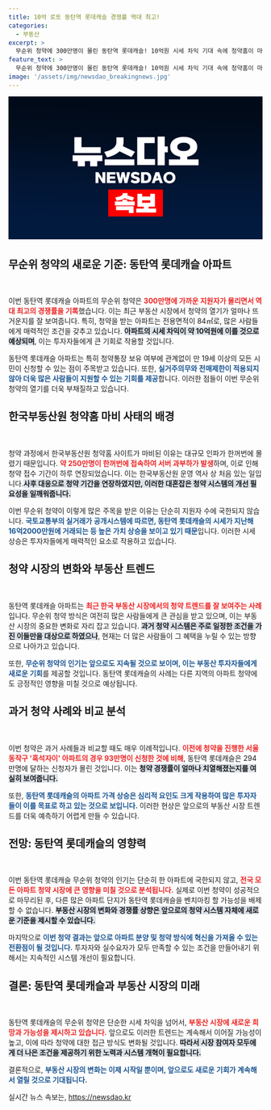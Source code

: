 ```yaml
---
title: 10억 로또 동탄역 롯데캐슬 경쟁률 역대 최고!
categories:
  - 부동산
excerpt: >
  무순위 청약에 300만명이 몰린 동탄역 롯데캐슬! 10억원 시세 차익 기대 속에 청약홈이 마비되는 초유의 사태가 벌어졌다. 역대 최고 경쟁률을 기록한 이 사건의 전말을 확인해보세요!
feature_text: >
  무순위 청약에 300만명이 몰린 동탄역 롯데캐슬! 10억원 시세 차익 기대 속에 청약홈이 마비되는 초유의 사태가 벌어졌다. 역대 최고 경쟁률을 기록한 이 사건의 전말을 확인해보세요!
image: '/assets/img/newsdao_breakingnews.jpg'
---
```


<p><img src="/assets/img/newsdao_breakingnews.jpg" alt="implanttips 속보" /></p>

<h2 data-ke-size="size26">무순위 청약의 새로운 기준: 동탄역 롯데캐슬 아파트</h2>

<p data-ke-size="size16">&nbsp;</p>

<p>이번 동탄역 롯데캐슬 아파트의 무순위 청약은 <b><span style="color: #ee2323;">300만명에 가까운 지원자가 몰리면서 역대 최고의 경쟁률을 기록</span></b>했습니다. 이는 최근 부동산 시장에서 청약의 열기가 얼마나 뜨거운지를 잘 보여줍니다. 특히, 청약을 받는 아파트는 전용면적이 84㎡로, 많은 사람들에게 매력적인 조건을 갖추고 있습니다. <b><span style="background-color: #21538527;">아파트의 시세 차익이 약 10억원에 이를 것으로 예상되며</span></b>, 이는 투자자들에게 큰 기회로 작용할 것입니다.</p>

<p>동탄역 롯데캐슬 아파트는 특히 청약통장 보유 여부에 관계없이 만 19세 이상의 모든 시민이 신청할 수 있는 점이 주목받고 있습니다. 또한, <b><span style="color: #1a5490;">실거주의무와 전매제한이 적용되지 않아 더욱 많은 사람들이 지원할 수 있는 기회를 제공</span></b>합니다. 이러한 점들이 이번 무순위 청약의 열기를 더욱 부채질하고 있습니다.</p>

<h2 data-ke-size="size26">한국부동산원 청약홈 마비 사태의 배경</h2>

<p data-ke-size="size16">&nbsp;</p>

<p>청약 과정에서 한국부동산원 청약홈 사이트가 마비된 이유는 대규모 인파가 한꺼번에 몰렸기 때문입니다. <b><span style="color: #ee2323;">약 250만명이 한꺼번에 접속하여 서버 과부하가 발생</span></b>하며, 이로 인해 청약 접수 기간이 하루 연장되었습니다. 이는 한국부동산원 운영 역사 상 처음 있는 일입니다.<b><span style="background-color: #21538527;">사후 대응으로 청약 기간을 연장하였지만, 이러한 대혼잡은 청약 시스템의 개선 필요성을 일깨워줍니다.</span></b></p>

<p>이번 무순위 청약이 이렇게 많은 주목을 받은 이유는 단순히 지원자 수에 국한되지 않습니다. <b><span style="color: #1a5490;">국토교통부의 실거래가 공개시스템에 따르면, 동탄역 롯데캐슬의 시세가 지난해 16억2000만원에 거래되는 등 높은 가치 상승을 보이고 있기 때문</span></b>입니다. 이러한 시세 상승은 투자자들에게 매력적인 요소로 작용하고 있습니다.</p>

<h2 data-ke-size="size26">청약 시장의 변화와 부동산 트렌드</h2>

<p data-ke-size="size16">&nbsp;</p>

<p>동탄역 롯데캐슬 아파트는 <b><span style="color: #ee2323;">최근 한국 부동산 시장에서의 청약 트렌드를 잘 보여주는 사례</span></b>입니다. 무순위 청약 방식은 여전히 많은 사람들에게 큰 관심을 받고 있으며, 이는 부동산 시장의 중요한 변화로 자리 잡고 있습니다. <b><span style="background-color: #21538527;">과거 청약 시스템은 주로 일정한 조건을 가진 이들만을 대상으로 하였으나</span></b>, 현재는 더 많은 사람들이 그 혜택을 누릴 수 있는 방향으로 나아가고 있습니다.</p>

<p>또한, <b><span style="color: #1a5490;">무순위 청약의 인기는 앞으로도 지속될 것으로 보이며, 이는 부동산 투자자들에게 새로운 기회</span></b>를 제공할 것입니다. 동탄역 롯데캐슬의 사례는 다른 지역의 아파트 청약에도 긍정적인 영향을 미칠 것으로 예상됩니다.</p>

<h2 data-ke-size="size26">과거 청약 사례와 비교 분석</h2>

<p data-ke-size="size16">&nbsp;</p>

<p>이번 청약은 과거 사례들과 비교할 때도 매우 이례적입니다. <b><span style="color: #ee2323;">이전에 청약을 진행한 서울 동작구 '흑석자이' 아파트의 경우 93만명이 신청한 것에 비해</span></b>, 동탄역 롯데캐슬은 294만명에 달하는 신청자가 몰린 것입니다. 이는 <b><span style="background-color: #21538527;">청약 경쟁률이 얼마나 치열해졌는지를 여실히 보여줍니다.</span></b></p>

<p>또한, <b><span style="color: #1a5490;">동탄역 롯데캐슬의 아파트 가격 상승은 심리적 요인도 크게 작용하여 많은 투자자들이 이를 목표로 하고 있는 것으로 보입니다.</span></b> 이러한 현상은 앞으로의 부동산 시장 트렌드를 더욱 예측하기 어렵게 만들 수 있습니다.</p>

<h2 data-ke-size="size26">전망: 동탄역 롯데캐슬의 영향력</h2>

<p data-ke-size="size16">&nbsp;</p>

<p>이번 동탄역 롯데캐슬 무순위 청약의 인기는 단순히 한 아파트에 국한되지 않고, <b><span style="color: #ee2323;">전국 모든 아파트 청약 시장에 큰 영향을 미칠 것으로 분석됩니다.</span></b> 실제로 이번 청약이 성공적으로 마무리된 후, 다른 많은 아파트 단지가 동탄역 롯데캐슬을 벤치마킹 할 가능성을 배제할 수 없습니다. <b><span style="background-color: #21538527;">부동산 시장의 변화와 경쟁률 상향은 앞으로의 청약 시스템 자체에 새로운 기준을 제시할 수 있습니다.</span></b></p>

<p>마지막으로 <b><span style="color: #1a5490;">이번 청약 결과는 앞으로 아파트 분양 및 청약 방식에 혁신을 가져올 수 있는 전환점이 될 것입니다.</span></b> 투자자와 실수요자가 모두 만족할 수 있는 조건을 만들어내기 위해서는 지속적인 시스템 개선이 필요합니다.</p>

<h2 data-ke-size="size26">결론: 동탄역 롯데캐슬과 부동산 시장의 미래</h2>

<p data-ke-size="size16">&nbsp;</p>

<p>동탄역 롯데캐슬의 무순위 청약은 단순한 시세 차익을 넘어서, <b><span style="color: #ee2323;">부동산 시장에 새로운 희망과 가능성을 제시하고 있습니다.</span></b> 앞으로도 이러한 트렌드는 계속해서 이어질 가능성이 높고, 이에 따라 청약에 대한 접근 방식도 변화될 것입니다. <b><span style="background-color: #21538527;">따라서 시장 참여자 모두에게 더 나은 조건을 제공하기 위한 노력과 시스템 개혁이 필요합니다.</span></b> </p>

<p>결론적으로, <b><span style="color: #1a5490;">부동산 시장의 변화는 이제 시작일 뿐이며, 앞으로도 새로운 기회가 계속해서 열릴 것으로 기대됩니다.</span></b></p>
실시간 뉴스 속보는, <a href="https://newsdao.kr" rel="dofollow">https://newsdao.kr</a>


